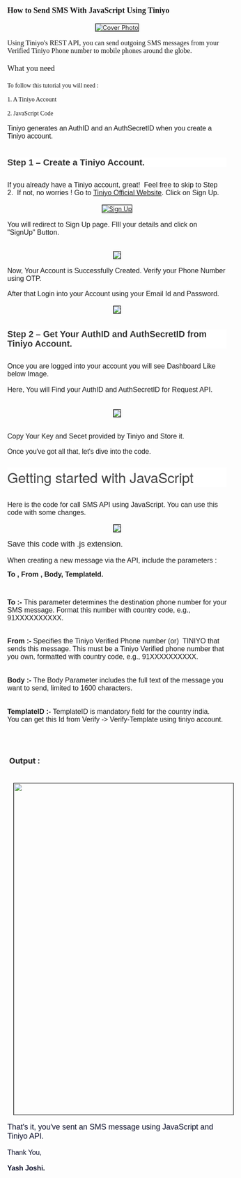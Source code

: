 <h1 style="text-align: left;"><span style="font-family: verdana; font-size: large;">How to Send SMS With JavaScript Using Tiniyo</span></h1>
<div class="separator" style="clear: both; text-align: center;"><a href="JavaScript_Tiniyo_cover.jpg" style=""><img alt="Cover Photo" border="0" data-original-height="609" data-original-width="1280" height="auto" src="JavaScript_Tiniyo_cover.jpg" style="border: 1px solid black;" title="Sign Up" width="auto" /></a></div>

<div>
  <div><br /></div>
  <div>
    <span face="Whitney SSm A, Whitney SSm B, Helvetica Neue, Helvetica, Arial, sans-serif"><span style="font-family: verdana; font-size: medium;">Using Tiniyo's REST API, you can send outgoing SMS messages from your Verified Tiniyo Phone number to mobile phones around the globe.</span><br /></span>
    <div><span style="font-family: verdana; font-size: large;"><br /></span></div>
  </div>
  <div><span style="font-family: verdana; font-size: large;">What you need&nbsp;</span></div>
</div>
<div><span style="font-family: verdana; font-size: large;"><br /></span></div>
<div><span style="font-family: verdana;">To follow this tutorial you will need :&nbsp;</span></div>
<div><span style="font-family: verdana;"><br /></span></div>
<div><span style="font-family: verdana;">1. A Tiniyo Account&nbsp;</span></div>
<div><span style="font-family: verdana;"><br /></span></div>
<div><span style="font-family: verdana;">2. JavaScript Code</span></div>
<div><br /></div>
<div><span style="font-family: arial; font-size: medium;"><span face="&quot;Whitney SSm A&quot;, &quot;Whitney SSm B&quot;, &quot;Helvetica Neue&quot;, Helvetica, Arial, sans-serif" style="background-color: white; letter-spacing: -0.16px;">Tiniyo generates an AuthID&nbsp;</span><span face="&quot;Whitney SSm A&quot;, &quot;Whitney SSm B&quot;, &quot;Helvetica Neue&quot;, Helvetica, Arial, sans-serif" style="background-color: white; letter-spacing: -0.16px;">and an AuthSecretID when you create a Tiniyo account.</span></span></div>
<div><span style="font-size: medium;"><span face="&quot;Whitney SSm A&quot;, &quot;Whitney SSm B&quot;, &quot;Helvetica Neue&quot;, Helvetica, Arial, sans-serif" style="background-color: white; color: #0d112b; letter-spacing: -0.16px;"><br /></span></span></div>
<div><span style="font-size: medium;"><span face="&quot;Whitney SSm A&quot;, &quot;Whitney SSm B&quot;, &quot;Helvetica Neue&quot;, Helvetica, Arial, sans-serif" style="background-color: white; color: #0d112b; letter-spacing: -0.16px;"><br /></span></span></div>
<div>
  <h3 style="background-color: white; box-sizing: inherit; clear: both; color: #333333; font-family: Raleway, Helvetica, Arial, sans-serif; font-size: 1.25rem; line-height: 1.1; margin: 0px auto 0.9375rem; max-width: 100%; overflow-wrap: break-word; padding-left: 0px; padding-right: 0px; word-break: break-word;">Step 1 – Create a Tiniyo Account.</h3>
</div>
<div><br /></div>
<div><span style="font-family: arial; font-size: medium;">If you already have a Tiniyo account, great!&nbsp; Feel free to skip to Step 2.&nbsp; If not, no worries !&nbsp;</span><span style="font-family: arial; font-size: medium;">Go to&nbsp;<a href="https://www.tiniyo.com/" target="_blank">Tiniyo Official Website</a>. Click on Sign Up.</span></div>
<div><span style="font-family: arial; font-size: medium;"><br /></span></div>
<div>
  <div class="separator" style="clear: both; text-align: center;"><a href="image1.png" style="margin-left: 1em; margin-right: 1em;"><img alt="Sign Up" border="0" data-original-height="609" data-original-width="1280" height="auto" src="image1.png" style="border: 1px solid black;" title="Sign Up" width="auto" /></a></div>
</div>
<div><span style="font-family: arial;"><span style="font-size: medium;"><span>&nbsp;&nbsp; &nbsp;</span></span></span></div>
<div><span style="font-family: arial;"><span style="font-size: medium;">You will redirect to Sign Up page. FIll your details and click on "SignUp" Button.</span></span></div>
<div><br /></div>
<div><br /></div>
<div class="separator" style="clear: both; text-align: center;"><a href="image2.png" style="margin-left: 1em; margin-right: 1em;"><img border="0" data-original-height="609" data-original-width="1280" height="auto" src="image2.png" style="border: 1px solid black;" width="auto" /></a></div>
<div><span style="font-family: arial; font-size: medium;"><br /></span></div>
<div><span style="font-family: arial; font-size: medium;">Now, Your Account is Successfully Created. Verify your Phone Number using OTP.</span></div>
<div><span><span><br /></span></span></div>
<div><span style="font-family: arial; font-size: medium;">After that Login into your Account using your Email Id and Password.</span></div>
<div><span style="font-family: arial; font-size: medium;"><br /></span></div>
<div>
  <div class="separator" style="clear: both; text-align: center;"><a href="image3.png" style="margin-left: 1em; margin-right: 1em;"><img border="0" data-original-height="873" data-original-width="1043" height="auto" src="image3.png" style="border: 1px solid black;" width="auto" /></a></div>
  <span style="font-family: arial; font-size: medium;"><br /></span>
</div>
<div><span style="font-family: arial; font-size: medium;"><br /></span></div>
<div>
  <h3 style="background-color: white; box-sizing: inherit; clear: both; color: #333333; font-family: Raleway, Helvetica, Arial, sans-serif; font-size: 1.25rem; line-height: 1.1; margin: 0px auto 0.9375rem; max-width: 100%; overflow-wrap: break-word; padding-left: 0px; padding-right: 0px; word-break: break-word;">Step 2 – Get Your AuthID and AuthSecretID from Tiniyo Account.</h3>
</div>
<div><br /></div>
<div><span style="font-family: arial; font-size: medium;">Once you are logged into your account you will see Dashboard Like below Image.</span></div>
<div><span style="font-family: arial; font-size: medium;"><br /></span></div>
<div><span style="font-family: arial; font-size: medium;">Here, You will Find your AuthID and AuthSecretID for Request API.</span></div>
<div><span style="font-family: arial; font-size: medium;"><br /></span></div>
<div><span style="font-family: arial; font-size: medium;"><br /></span></div>
<div>
  <div class="separator" style="clear: both; text-align: center;"><a href="image4.png" style="margin-left: 1em; margin-right: 1em;"><img border="0" data-original-height="913" data-original-width="1920" height="auto" src="image4.png" style="border: 1px solid black;" width="auto" /></a></div>
  <br /><span style="font-family: arial; font-size: medium;"><br /></span>
</div>
<div><span style="font-family: arial; font-size: medium;">Copy Your Key and Secet provided by Tiniyo and Store it.</span></div>
<div><br /></div>
<div><span style="background-color: white; letter-spacing: -0.16px;"><span style="font-family: arial; font-size: medium;">Once you've got all that, let's dive into the code.</span></span></div>
<div>
  <h2 style="background-color: white; box-sizing: border-box; color: #444444; font-family: Whitney SSm A, Whitney SSm B, Helvetica Neue, Helvetica, Arial, sans-serif; font-size: 2rem; font-weight: 300; letter-spacing: -0.16px; line-height: 1.4; margin: 1.7rem 0px 15px; padding: 0px;">Getting started with JavaScript</h2>
</div>
<div><br /></div>
<div><span style="font-family: arial; font-size: medium;">Here is the code for call SMS API using JavaScript. You can use this code with some changes.</span></div>
<div><span style="font-family: arial; font-size: medium;"><br /></span></div>
<div>
  <div class="separator" style="clear: both; text-align: center;"><a href="codeimage.png" style="margin-left: 1em; margin-right: 1em;"><img border="0" data-original-height="770" data-original-width="1034" height="auto" src="codeimage.png" style="border: 1px solid black;" width="auto" /></a></div>
</div>
<div class="separator" style="clear: both; text-align: center;"><br /></div>
<div><span style="font-family: arial; font-size: large;">Save this code with .js extension.</span></div>
<div><span style="font-family: arial; font-size: medium;"><br /></span></div>
<div><span style="font-family: arial; font-size: medium;">When creating a new message via the API, include the parameters :</span></div>
<p style="text-align: left;"><b><span style="font-size: medium;"><span style="font-family: arial;">To , From , Body,&nbsp;</span><span style="font-family: arial;">TemplateId.</span></span></b></p>
<p style="text-align: left;"><b><span style="font-size: medium;"><span style="font-family: arial;"><br /></span></span></b></p>
<div><span style="font-family: arial; font-size: medium;"><b>To :-&nbsp;</b></span><span style="font-family: arial; font-size: medium;">This parameter determines the destination phone number for your SMS message. Format this number with country code, e.g., 91XXXXXXXXXX.</span></div>
<div><br /></div>
<div><span style="font-family: arial; font-size: medium;"><br /></span></div>
<div><span style="font-family: arial; font-size: medium;"><b>From :-</b>&nbsp;Specifies the Tiniyo Verified Phone number (or)&nbsp; TINIYO that sends this message. This must be a Tiniyo Verified phone number that you own, formatted with country code,&nbsp;</span><span style="font-family: arial; font-size: medium;">e.g., 91XXXXXXXXXX.</span><span style="font-family: arial; font-size: medium;">&nbsp;</span></div>
<div><span style="font-family: arial; font-size: medium;"><br /></span></div>
<div><span style="font-family: arial; font-size: medium;"><br /></span></div>
<div><span style="font-family: arial; font-size: medium;"><b>Body :-</b>&nbsp;The Body Parameter&nbsp;</span><span style="font-size: medium;"><span style="font-family: arial;">includes the full text of the message you want to send, limited to 1600 characters.</span></span></div>
<div><span style="font-size: medium;"><span style="font-family: arial;"><br /></span></span></div>
<div><span style="font-family: arial; font-size: medium;"><br /></span></div>
<div><span style="font-family: arial; font-size: medium;"><b>TemplateID :-</b>&nbsp;TemplateID is mandatory field for the country india.</span></div>
<div><span style="font-family: arial; font-size: medium;">You can get this Id from Verify -&gt; Verify-Template using tiniyo account.</span></div>
<div><span style="font-family: arial; font-size: medium;"><br /></span></div>
<div><span style="font-family: arial; font-size: medium;"><br /></span></div>
<h1 style="text-align: left;"><span face="Roboto, sans-serif"><span style="font-size: large;">&nbsp;Output :</span></span></h1>
<div><span face="Roboto, sans-serif"><span style="font-size: large;"><br /></span></span></div>
<div>
  <span face="Roboto, sans-serif">
    <div class="separator" style="clear: both; text-align: center;"><a href="msgimage.jpg" style="margin-left: 1em; margin-right: 1em;"><img border="0" data-original-height="auto" data-original-width="1080" height="761" src="msgimage.jpg" style="border: 1px solid black;" width="auto" /></a></div>
    <div class="separator" style="clear: both; text-align: center;"><br /></div>
  </span>
  <span style="background-color: white; color: #0d112b; font-family: arial; font-size: large; letter-spacing: -0.16px;">That's it, you've sent an SMS message using JavaScript and Tiniyo API.</span>
</div>
<div><span style="background-color: white; color: #0d112b; letter-spacing: -0.16px;"><span style="font-family: arial; font-size: medium;"><br /></span></span></div>
<div><span style="color: #0d112b; font-family: arial; font-size: medium;"><span style="background-color: white; letter-spacing: -0.16px;">Thank You,</span></span></div>
<div><span style="color: #0d112b; font-family: arial; font-size: medium;"><span style="background-color: white; letter-spacing: -0.16px;"><br /></span></span></div>
<div><span style="color: #0d112b; font-family: arial;"><span style="background-color: white; font-size: medium; letter-spacing: -0.16px;"><b>Yash Joshi.</b></span></span></div>
